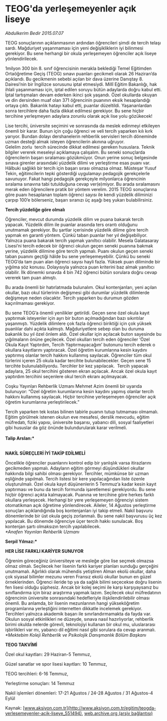 # TEOG'da yerleşemeyenler açık liseye

*Abdulkerim Bedir 2015.07.07*

<div class="pNewsDetailMainContent" itemprop="articleBody">
 <p>
  TEOG sonuçlarının açıklanmasının ardından öğrencileri şimdi de tercih telaşı sardı. Mağduriyet yaşanmaması için yeni değişikliklerin iyi bilinmesi gerekiyor. Bu sene herhangi bir okula yerleşemeyen öğrenciler açık liseye yönlendirilecek.
 </p>
 <p>
  1milyon 300 bin 8. sınıf öğrencisinin merakla beklediği Temel Eğitimden Ortaöğretime Geçiş (TEOG) sınavı puanları gecikmeli olarak 26 Haziran’da açıklandı. Bu gecikmenin sebebi açılan bir dava üzerine Danıştay 8. Dairesi’nin bir İngilizce sorusunu iptal etmesiydi. Millî Eğitim Bakanlığı, hak ihlali yaşanmaması için, iptal edilen soruyu bütün adaylarda doğru kabul etti. İptal tartışmaları devam ederken ikinci şok yaşandı. Özel okullarda okuyan ve din dersinden muaf olan 371 öğrencinin puanının eksik hesaplandığı ortaya çıktı. Bakanlık hatayı kabul etti, puanlar düzeltildi. Yaşananlardan sonra tercihlere daha fazla dikkat edilmesi gerekiyor. Bu sene hiçbir  tercihine yerleşmeyen adaylara zorunlu olarak açık lise yolu gözükecek!
 </p>
 <p>
  Lise tercihi, üniversite seçimini ve sonrasında da meslek edinmeyi etkileyen önemli bir karar. Bunun için çoğu öğrenci ve veli tercih yaparken kılı kırk yarıyor. Bundan dolayı dershanelerin rehberlik servisleri tercih döneminde uzman desteği almak isteyen öğrencilerin akınına uğruyor.
  <br>
   Gelelim zorlu  tercih sürecinde dikkat edilmesi gereken hususlara. Teknik bilgiler vererek meseleyi açıklamaya çalışalım. Bu seneki sonuçlarda öğrencilerin başarı sıralaması gözükmüyor. Onun yerine sonuç belgesinde sınava girenler arasındaki yüzdelik dilimi ve yerleştirme esas puanı var. Hâlbuki sağlıklı bir tercih için başarı sırası olmazsa olmaz. Müsteşar Yusuf Tekin, eğitimcilerin tepki gösterdiği uygulamayı pedagojik gerekçelerle savunuyor. Fakat hangi pedagojik gerekçeyle milyonlarca öğrencinin sıralama sınavına tabi tutulduğuna cevap ver(e)miyor. Bu arada sıralamasını merak eden öğrencilere pratik bir yöntem verelim. 2015 TEOG sonuçlarına göre puanı hesaplanan toplam öğrenci sayısı ile kendi yüzdelik diliminizi çarpıp 100’e bölerseniz, başarı sıranızı üç aşağı beş yukarı bulabilirsiniz.
  </br>
 </p>
 <p>
  <strong>
   Tercih yüzdeliğe göre olmalı
  </strong>
 </p>
 <p>
  Öğrenciler, mevcut durumda yüzdelik dilim ve puana bakarak tercih yapacak. Yüzdelik dilim ile puanlar arasında ters orantı olduğunu unutmamak gerekiyor. Bu şartlar içerisinde yüzdelik dilime göre tercih yapmak en garanti yöntem. Çünkü taban puanlar her yıl değişebiliyor. Yalnızca puana bakarak tercih yapmak yanıltıcı olabilir. Mesela Galatasaray Lisesi’ni tercih edecek bir öğrenci okulun geçen seneki puanına bakmak yerine, yüzdelik dilimine göre tercih yapmalı. Puanı okulun geçen seneki taban puanını geçtiği hâlde bu sene yerleşemeyebilir. Çünkü bu seneki TEOG’da tam puan alan öğrenci sayısı hayli fazla. Yüksek puan diliminde bir yığılma söz konusu. Dolayısıyla yalnızca puan kriterini baz almak yanıltıcı olabilir. İlk dönemki sınavda 4 bin 742 öğrenci bütün sorulara doğru cevap vererek tam puan almıştı.
 </p>
 <p>
  Bu arada önemli bir hatırlatmada bulunalım. Okul kontenjanları, yeni açılan okullar, bazı okul türlerinin değişmesi gibi durumlar yüzdelik dilimlerde değişmeye neden olacaktır. Tercih yaparken bu durumun gözden kaçırılmaması gerekiyor.
 </p>
 <p>
  Bu sene TEOG’a önemli yenilikler getirildi. Geçen sene özel okula kayıt yaptırmak isteyenler için ayrı bir buton açılmadığından bazı sıkıntılar yaşanmıştı. Yüzdelik dilimlere çok fazla öğrenci biriktiği için çok yüksek puanlılar dahi açıkta kalmıştı. Mağduriyetlere sebep olan bu duruma bakanlık bu yıl özel önlem aldı. Özel okullar için açılacak buton sayesinde bu yığılmaların önüne geçilecek. Özel okulları tercih eden öğrenciler ‘Özel Okula Kayıt Yaptırdım, Tercih Yaptırmayacağım’ butonunu tercih ederek o okullara kayıtlarını yaptıracak. Özel öğretim kurumlarına kesin kaydını yaptırmış olanlar tercih hakkını kullanmış sayılacak. Öğrenciler tüm okul türlerini içeren 25 okula kadar tercihte bulunabilecekler. Geçen sene 15 tercihte bulunulabiliyordu. Tercihler bir kez yapılacak.  Tercih yapacak adaylara, 25 okul tercihini gösteren ekran açılacak. Ancak özel okula kayıt yaptırdım tercihini seçenlere okul tercih ekranı açılmayacak.
 </p>
 <p>
  Coşku Yayınları Rehberlik Uzmanı Mehmet Azim önemli bir uyarıda bulunuyor: “Özel öğretim kurumlarına kesin kaydını yapmış olanlar tercih hakkını kullanmış sayılacak. Hiçbir tercihine yerleşemeyen öğrenciler açık öğretim kurumlarına yerleştirilecek.”
 </p>
 <p>
  Tercih yaparken tek kıstas bilinen tabirle puanın tutup tutmaması olmamalı. Eğitim görülmek istenen okulun eve mesafesi, derslik mevcudu, eğitim müfredatı, fiziki yapısı, üniversite başarısı, yabancı dili, sosyal faaliyetleri gibi hususlar da göz önünde bulundurularak karar verilmeli.
  <br>
   <br>
    <strong>
     Talip Arslan:*
    </strong>
   </br>
  </br>
 </p>
 <p>
  <strong>
   NAKİL SÜREÇLERİ İYİ TAKİP EDİLMELİ
  </strong>
 </p>
 <p>
  Öncelikle öğrenciler puanlarını kontrol edip bir yanlışlık varsa itirazlarını gecikmeden yapmalı. Adayların eğitim görmeyi düşündükleri okullar hakkında bilgi sahibi olması gerekiyor. Tercihler, mümkünse bir uzman eşliğinde yapılmalı. Tercih listesi bir kere yapılacağından liste özenle oluşturulmalı. Özel okula kayıt düşünenlerin 5 Temmuz’a kadar kesin kayıt yaptırması ve bunu da tercih formunda işaretlemesi gerekiyordu. Bu sene hiçbir öğrenci açıkta kalmayacak. Puanına ve tercihine göre herkes farklı okullara yerleşecek. Herhangi bir yere yerleşemeyen öğrenciyi sistem otomatikman açık öğretime yönlendirecek. Aileler, 14 Ağustos yerleştirme sonuçları açıklandığında boş kontenjanları iyi takip etmeli. Nakil başvuru dönemlerinde bir üst okula geçiş zorlanmalı. Bu sene nakil başvurusu üç kez yapılacak. Bu dönemde öğrenciye üçer tercih hakkı sunulacak. Boş kontenjan şartı olmaksızın tercih yapılabilecek.
  <br>
   <em>
    *Anafen Yayınları Rehberlik Uzmanı
   </em>
  </br>
 </p>
 <p>
  <strong>
   Serpil Yılmaz:*
  </strong>
 </p>
 <p>
  <strong>
   HER LİSE FARKLI KARİYER SUNUYOR
  </strong>
 </p>
 <p>
  Öğrenim göreceğiniz üniversiteye ve mesleğe göre lise seçmek olmazsa olmaz olmalı. Seçilecek her lisenin farklı kariyer planları sunduğu gerçeğini unutmamalı. Ağırlıklı olarak mühendis yetiştiren Alman ekolü okullar, daha çok siyasal bilimler mezunu veren Fransız ekolü okullar bunun en güzel örneklerinden. Öğrenci ileride tıp ya da sağlık bilimi seçecekse doğru lisenin fen lisesi olduğu şüphesiz. Ancak bir kolej seçimi ile karşı karşıyaysanız bu sınıflandırma için biraz araştırma yapmak lazım. Seçilecek okul müfredatının öğrencinin üniversite sonrasındaki hedefleriyle ilişkilendirilebilir olması önemli. Bu anlamda, bir lisenin mezunlarının hangi yükseköğretim programlarına yerleştiğini internetten dikkatle incelemek gerekiyor. Tercihleri yalnızca akademik başarı ile sınırlandırmamakta da fayda var. Okulun sosyal etkinlikleri ne düzeyde, sınava nasıl hazırlıyorlar, rehberlik birimi okulda nelerde görevli, teknolojiyi kullanan bir okul mu, uluslararası işbirlikleri var mı, yabancı dil eğitimi nasıl gibi sorulara da cevap aranmalı.
  <br/>
  <em>
   *Mektebim Koleji Rehberlik ve Psikolojik Danışmanlık Bölüm Başkanı
  </em>
 </p>
 <p>
  <strong>
   TEOG TAKVİMİ
  </strong>
 </p>
 <p>
  Özel okul kayıtları: 29 Haziran-5 Temmuz,
 </p>
 <p>
  Güzel sanatlar ve spor lisesi kayıtları: 10 Temmuz,
 </p>
 <p>
  TEOG tercihleri: 6-16 Temmuz,
 </p>
 <p>
  Yerleştirme sonuçları: 14 Temmuz
 </p>
 <p>
  Nakil işlemleri dönemleri: 17-21 Ağustos / 24-28 Ağustos / 31 Ağustos-4 Eylül
 </p>
</div>


Kaynak: [www.aksiyon.com.tr](http://www.aksiyon.com.tr/egitim/teogda-yerlesemeyenler-acik-liseye_551494), [web.archive.org (arşiv bağlantısı)](http://web.archive.org/web/20150728220942/http://www.aksiyon.com.tr/egitim/teogda-yerlesemeyenler-acik-liseye_551494)

